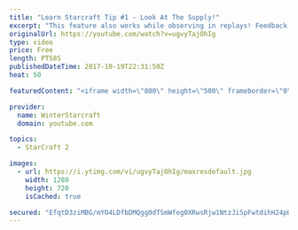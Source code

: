 ```yaml
---
title: "Learn Starcraft Tip #1 - Look At The Supply!"
excerpt: "This feature also works while observing in replays! Feedback and tip suggestions are appreciated :)"
originalUrl: https://youtube.com/watch?v=ugvyTajOhIg
type: video
price: Free
length: PT58S
publishedDateTime: 2017-10-19T22:31:50Z
heat: 50

featuredContent: "<iframe width=\"800\" height=\"500\" frameborder=\"0\" src=\"https://www.youtube.com/embed/ugvyTajOhIg\" allow=\"accelerometer; autoplay; encrypted-media; gyroscope; picture-in-picture\" allowfullscreen></iframe>"

provider:
  name: WinterStarcraft
  domain: youtube.com

topics:
  - StarCraft 2

images:
  - url: https://i.ytimg.com/vi/ugvyTajOhIg/maxresdefault.jpg
    width: 1280
    height: 720
    isCached: true

secured: "EfqtD3ziMBG/mYO4LDfbDMQgg0dTSmWfeg0XRwsRjw1NtzJi5pFwtdihH24pU5uHK9ylpHdELDbIwQ0XD8h+lTXBWzQV3vNDC01ijlI6htgfLgTwl0e49srfcrAufkcS+r3KUZDK6+UjHEO0euxZfWIXIQNbI+XeO038D/c0Dj7l1VZIUqGPJIeOFFHWL3HO+++bpbeuQz54NKLGhpxxdUAhi6Al7goHQPCulLhDWvJabsNmjhSmcZHwVJ12TGti44pwH0c5WMUCLQyRZeaJBuYrJFTCn0bmswUn86IG954tzPyCP+6q/xMutG2kVJkxUp+0kuITbWJfrEC7kXrR768UjoMelixE0wWrOZ7LbgZnGcS3WjE9XjUyRLmy3OYIAsLjAXsPgLkiR+oDi3/QKX5of9PIErEUzoOZg9P4mXU=;PxhbjxJY3oYvRMxmYwAFhg=="
---
```


